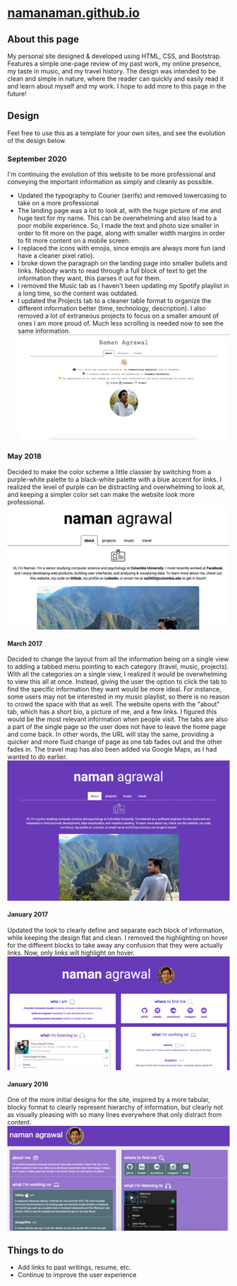 # [namanaman.github.io](http://namanaman.github.io)

## About this page
My personal site designed & developed using HTML, CSS, and Bootstrap. Features a simple one-page review of my past work, my online presence, my taste in music, and my travel history. The design was intended to be clean and simple in nature, where the reader can quickly and easily read it and learn about myself and my work. I hope to add more to this page in the future!

## Design
Feel free to use this as a template for your own sites, and see the evolution of the design below.

### September 2020
I'm continuing the evolution of this website to be more professional and conveying the important information as simply and cleanly as possible.
* Updated the typography to Courier (serifs) and removed lowercasing to take on a more professional
* The landing page was a lot to look at, with the huge picture of me and huge text for my name. This can be overwhelming and also lead to a poor mobile experience. So, I made the text and photo size smaller in order to fit more on the page, along with smaller width margins in order to fit more content on a mobile screen.
* I replaced the icons with emojis, since emojis are always more fun (and have a cleaner pixel ratio).
* I broke down the paragraph on the landing page into smaller bullets and links. Nobody wants to read through a full block of text to get the information they want, this parses it out for them.
* I removed the Music tab as I haven't been updating my Spotify playlist in a long time, so the content was outdated.
* I updated the Projects tab to a cleaner table format to organize the different information better (time, technology, description). I also removed a lot of extraneous projects to focus on a smaller amount of ones I am more proud of. Much less scrolling is needed now to see the same information.
![Not found](/images/web_shot5.png?raw=true "View 5")

### May 2018
Decided to make the color scheme a little classier by switching from a purple-white palette to a black-white palette with a blue accent for links. I realized the level of purple can be distracting and overwhelming to look at, and keeping a simpler color set can make the website look more professional.
![Not found](/images/web_shot4.png?raw=true "View 4")

#### March 2017
Decided to change the layout from all the information being on a single view to adding a tabbed menu pointing to each category (travel, music, projects). With all the categories on a single view, I realized it would be overwhelming to view this all at once. Instead, giving the user the option to click the tab to find the specific information they want would be more ideal. For instance, some users may not be interested in my music playlist, so there is no reason to crowd the space with that as well. The website opens with the "about" tab, which has a short bio, a picture of me, and a few links. I figured this would be the most relevant information when people visit. The tabs are also a part of the single page so the user does not have to leave the home page and come back. In other words, the URL will stay the same, providing a quicker and more fluid change of page as one tab fades out and the other fades in. The travel map has also been added via Google Maps, as I had wanted to do earlier.
![Not found](/images/web_shot3.jpg?raw=true "View 3")

#### January 2017
Updated the look to clearly define and separate each block of information, while keeping the design flat and clean. I removed the highlighting on hover for the different blocks to take away any confusion that they were actually links. Now, only links will highlight on hover.
![Not found](/images/web_shot2.png?raw=true "View 2")

#### January 2016
One of the more initial designs for the site, inspired by a more tabular, blocky format to clearly represent hierarchy of information, but clearly not as visually pleasing with so many lines everywhere that only distract from content.
![Not found](/images/web_shot.png?raw=true "View 1")

## Things to do
* Add links to past writings, resume, etc.
* Continue to improve the user experience
